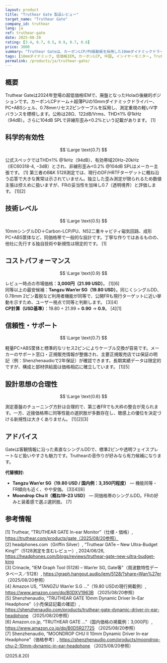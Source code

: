 ```yaml
---
layout: product
title: "Truthear Gate 製品レビュー"
target_name: "Truthear Gate"
company_id: truthear
lang: ja
ref: truthear-gate
date: 2025-08-20
rating: [3.4, 0.7, 0.5, 0.9, 0.7, 0.6]
price: 3000
summary: "Truthear Gateは、カーボンLCP/PU振動板を採用した10mmダイナミックドライバーの超低価格IEMです。公式仕様はTHD≤1% @1kHz（94dB）、感度122dB/Vrmsを示し、104dB SPLで非線形歪み<0.2%というメーカー主張があります。第三者の5128測定では、同価格帯として妥当なチューニングが確認されています。国内はおおむね3,000円前後で、米国ではTangzu Wan’er SG（19.80 USD）がやや安価な同等候補です。"
tags: [10mmダイナミック, 低価格IEM, カーボンLCP, 中国, インイヤーモニター, Truthear, 超低価格]
permalink: /products/ja/truthear-gate/
---
```


## 概要

Truthear Gateは2024年登場の超低価格IEMで、廃盤となったHolaの後継的ポジションです。カーボンLCPドーム＋超薄PUの10mmダイナミックドライバー、PC+ABSシェル、0.78mmリセス2ピンケーブルを採用し、測定重視の軽いV字バランスを標榜します。公称は28Ω、122dB/Vrms、THD≤1% @1kHz（94dB）。さらに104dB SPLで非線形歪み<0.2%という記載があります。 [1]

## 科学的有効性

$$ \Large \text{0.7} $$

公式スペックではTHD≤1% @1kHz（94dB）、有効帯域20Hz–20kHz（IEC60318-4, −3dB）とされ、非線形歪み<0.2% @104dB SPLはメーカー主張です。 [1] 第三者のB&K 5128測定では、現行のDF/HRTFターゲットに概ね沿う応答で大きな異常は示されていません。独立した歪み測定が限られるため数値主張は控えめに扱いますが、FRの妥当性を加味し0.7（透明境界）と評価します。 [1][2]

## 技術レベル

$$ \Large \text{0.5} $$

10mmシングルDD＋Carbon-LCP/PU、N52二重キャビティ磁気回路、成形PC+ABS筐体など、同価格帯で一般的な設計です。丁寧な作りではあるものの、他社に先行する独自技術や新規性は限定的です。 [1]

## コストパフォーマンス

$$ \Large \text{0.9} $$

レビュー時点の市場価格：**3,000円（21.99 USD）**。 [1][6]  
同等以上の最安候補：**Tangzu Wan’er SG（19.80 USD）**。同じくシングルDD、0.78mm 2ピン着脱など利用者機能が同等で、公開FRも現行ターゲットに近い挙動を示すため、ユーザー視点で同等と判断します。 [3][4]  
**CP計算（USD基準）**：19.80 ÷ 21.99 = **0.90** → **0.9**。 [4][1]

## 信頼性・サポート

$$ \Large \text{0.7} $$

軽量PC+ABS筐体と標準的なリセス2ピンによりケーブル交換が容易です。メーカーのサポート窓口・正規販売情報が整備され、主要正規販売店では保証の明記（例：Shenzhenaudioで2年保証）が確認できます。長期実績データは限定的ですが、構成と部材供給面は価格相応に確立しています。 [1][5]

## 設計思想の合理性

$$ \Large \text{0.6} $$

測定基盤のチューニング方針は合理的で、第三者FRでも大枠の整合が見られます。一方、近接価格帯に同等性能の選択肢が多数存在し、聴感上の優位を決定づける新規性は大きくありません。 [1][2][3]

## アドバイス

Gateは客観情報に沿った素直なシングルDDで、標準2ピンや透明フェイスプレートなど扱いやすさも魅力です。Truthearの音作りが好みなら有力候補になります。

**代替検討:**  
- **Tangzu Wan’er SG（19.80 USD / 国内例：3,350円程度）** — 機能同等・FR傾向も近く、やや安価。 [3][4][6]  
- **Moondrop Chu II（概ね19–23 USD）** — 同価格帯のシングルDD。FRの好みと装着感で選ぶ選択肢。 [7]

## 参考情報

[1] Truthear, “TRUTHEAR GATE In-ear Monitor”（仕様・価格）, https://truthear.com/products/gate（2025/08/20参照）  
[2] headphones.com（Griffin Silver）, “Truthear GATe – New Ultra-Budget King?”（5128測定を含むレビュー）, 2024/06/26, https://headphones.com/blogs/reviews/truthear-gate-new-ultra-budget-king  
[3] Crinacle, “IEM Graph Tool (5128) – Wan’er SG, Gate等”（周波数特性データベース／5128）, https://graph.hangout.audio/iem/5128/?share=Wan%27er （2025/08/20参照）  
[4] Amazon US, “TANGZU Wan’er S.G …”（19.80 USDの現行掲載例）, https://www.amazon.com/dp/B0DXV1963B （2025/08/20参照）  
[5] Shenzhenaudio, “TRUTHEAR GATE 10mm Dynamic Driver In-Ear Headphone”（小売保証記載の確認）, https://shenzhenaudio.com/products/truthear-gate-dynamic-driver-in-ear-headphone （2025/08/20参照）  
[6] Amazon.co.jp, “TRUTHEAR GATE …”（国内価格の掲載例：3,000円）, https://www.amazon.co.jp/dp/B0D5R27725 （2025/08/20参照）  
[7] Shenzhenaudio, “MOONDROP CHU II 10mm Dynamic Driver In-ear Headphone”（価格参考）, https://shenzhenaudio.com/products/moondrop-chu-2-10mm-dynamic-in-ear-headphone （2025/08/20参照）

(2025.8.20)

